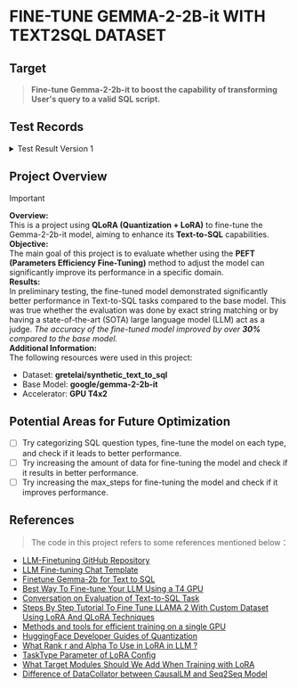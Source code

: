 # FINE-TUNE GEMMA-2-2B-it WITH TEXT2SQL DATASET

## Target
> **Fine-tune Gemma-2-2b-it to boost the capability of transforming User's query to a valid SQL script.**

## Test Records

<details>
  <summary>Test Result Version 1</summary>
  
  ### Evaluate by Full SQL Script Comparison
  > Directly compare the string content of each `Model Answer` with the `Ground Truth Answer` to see if they are exactly the same.
  | Model                   | Accuracy        |
  | ----------------------- | --------------- |
  | Gemma2-2b-it            | 3.33%           |
  | Fine-tuned Gemma2-2b-it | **33.33%**      |
  
  ### Evaluate by SOTA LLM
  > Let the SOTA LLM act as a judge, providing `SQL Context`, `Query`, `Ground Truth Answer`, and `Model Answer`. Ask the SOTA LLM to determine whether each Model Answer can achieve the same effect as the Ground Truth Answer in answering the Query.
  | Model                   | Accuracy        |
  | ----------------------- | --------------- |
  | Gemma2-2b-it            | 23.33%          |
  | Fine-tuned Gemma2-2b-it | **60.00%**      |
</details>


## Project Overview
> [!IMPORTANT]
> **Overview:** <br>
> This is a project using **QLoRA (Quantization + LoRA)** to fine-tune the Gemma-2-2b-it model, aiming to enhance its **Text-to-SQL** capabilities. <br>
> **Objective:** <br>
> The main goal of this project is to evaluate whether using the **PEFT (Parameters Efficiency Fine-Tuning)** method to adjust the model can significantly improve its performance in a specific domain. <br>
> **Results:** <br>
> In preliminary testing, the fine-tuned model demonstrated significantly better performance in Text-to-SQL tasks compared to the base model. This was true whether the evaluation was done by exact string matching or by having a state-of-the-art (SOTA) large language model (LLM) act as a judge. _The accuracy of the fine-tuned model improved by over **30%** compared to the base model._ <br>
> **Additional Information:** <br>
> The following resources were used in this project: <br>
  - Dataset: **gretelai/synthetic_text_to_sql**
  - Base Model: **google/gemma-2-2b-it**
  - Accelerator: **GPU T4x2**

## Potential Areas for Future Optimization
- [ ] Try categorizing SQL question types, fine-tune the model on each type, and check if it leads to better performance.
- [ ] Try increasing the amount of data for fine-tuning the model and check if it results in better performance.
- [ ] Try increasing the max_steps for fine-tuning the model and check if it improves performance.

## References
> The code in this project refers to some references mentioned below：
- [LLM-Finetuning GitHub Repository](https://github.com/ashishpatel26/LLM-Finetuning?tab=readme-ov-file)
- [LLM Fine-tuning Chat Template](https://github.com/mst272/LLM-Dojo/tree/main/chat_template#gemma)
- [Finetune Gemma-2b for Text to SQL](https://medium.com/@hayagriva99999/finetune-gemma-2b-for-text-to-sql-90041abdda70)
- [Best Way To Fine-tune Your LLM Using a T4 GPU](https://jair-neto.medium.com/best-way-to-fine-tune-your-llm-using-a-t4-gpu-part-3-3-71c7d0514aa6)
- [Conversation on Evaluation of Text-to-SQL Task](https://github.com/explodinggradients/ragas/issues/651)
- [Steps By Step Tutorial To Fine Tune LLAMA 2 With Custom Dataset Using LoRA And QLoRA Techniques](https://www.youtube.com/watch?v=Vg3dS-NLUT4)
- [Methods and tools for efficient training on a single GPU](https://huggingface.co/docs/transformers/perf_train_gpu_one#flash-attention-2)
- [HuggingFace Developer Guides of Quantization](https://huggingface.co/docs/peft/developer_guides/quantization)
- [What Rank r and Alpha To Use in LoRA in LLM ?](https://medium.com/@fartypantsham/what-rank-r-and-alpha-to-use-in-lora-in-llm-1b4f025fd133)
- [TaskType Parameter of LoRA Config](https://discuss.huggingface.co/t/task-type-parameter-of-loraconfig/52879/6)
- [What Target Modules Should We Add When Training with LoRA](https://www.reddit.com/r/LocalLLaMA/comments/15sgg4m/what_modules_should_i_target_when_training_using/)
- [Difference of DataCollator between CausalLM and Seq2Seq Model](https://gitea.exxedu.com/aibot/LLaMA-Factory/src/commit/3a666832c119606a8d5baf4694b96569bee18659/scripts/cal_ppl.py)
